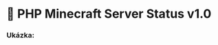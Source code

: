# 📡 PHP Minecraft Server Status v1.0

### Ukázka:

[](https://media.discordapp.net/attachments/769143508694597642/916336355326455869/localhost_8001_status_iphypixel.netsubmitVyhledat_a_1_dalsi_stranka_Osobni_Microsoft_Edge_03.12.2021_15_32_48.png?width=339&height=472)
